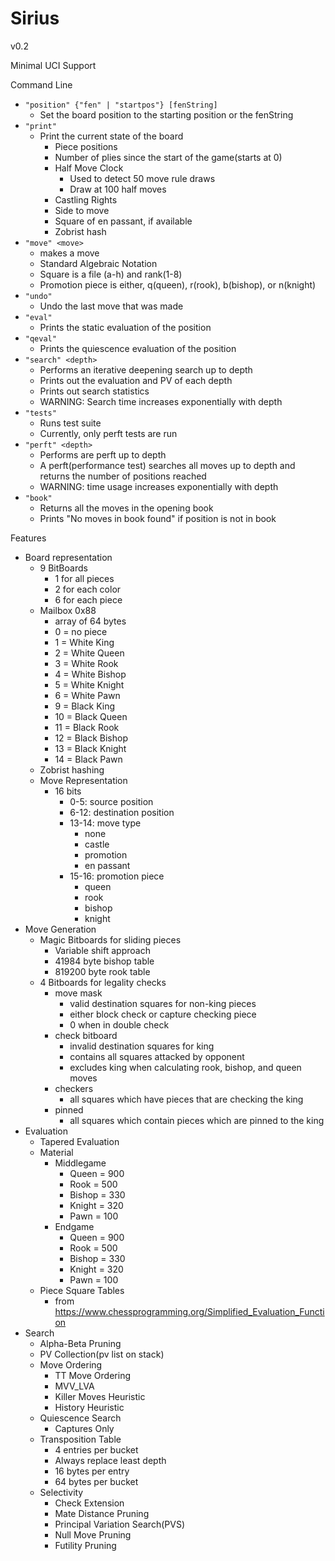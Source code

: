# Sirius

v0.2

Minimal UCI Support

Command Line
- `"position" {"fen" | "startpos"} [fenString]`
	- Set the board position to the starting position or the fenString
- `"print"`
	- Print the current state of the board
		- Piece positions
	    - Number of plies since the start of the game(starts at 0)
        - Half Move Clock
	    	- Used to detect 50 move rule draws
	        - Draw at 100 half moves
		- Castling Rights
      	- Side to move
    	- Square of en passant, if available
	    - Zobrist hash
- `"move" <move>`
	- makes a move
    - Standard Algebraic Notation
	- Square is a file (a-h) and rank(1-8)
	- Promotion piece is either, q(queen), r(rook), b(bishop), or n(knight)
- `"undo"`
	- Undo the last move that was made
- `"eval"`
	- Prints the static evaluation of the position
- `"qeval"`
	- Prints the quiescence evaluation of the position
- `"search" <depth>`
	- Performs an iterative deepening search up to depth
	- Prints out the evaluation and PV of each depth
	- Prints out search statistics
    - WARNING: Search time increases exponentially with depth
- `"tests"`
	- Runs test suite
    - Currently, only perft tests are run
- `"perft" <depth>`
	- Performs are perft up to depth
    - A perft(performance test) searches all moves up to depth and returns the number of positions reached
    - WARNING: time usage increases exponentially with depth
- `"book"`
	- Returns all the moves in the opening book
    - Prints "No moves in book found" if position is not in book

Features
- Board representation
    - 9 BitBoards
        - 1 for all pieces
        - 2 for each color
        - 6 for each piece
    - Mailbox 0x88
        - array of 64 bytes
        - 0 = no piece
        - 1 = White King
        - 2 = White Queen
        - 3 = White Rook
        - 4 = White Bishop
        - 5 = White Knight
        - 6 = White Pawn
        - 9 = Black King
        - 10 = Black Queen
        - 11 = Black Rook
        - 12 = Black Bishop
        - 13 = Black Knight
        - 14 = Black Pawn
    - Zobrist hashing
    - Move Representation
	    - 16 bits
	        - 0-5: source position
            - 6-12: destination position
            - 13-14: move type
	            - none
                - castle
                - promotion
                - en passant
            - 15-16: promotion piece
	            - queen
                - rook
                - bishop
                - knight
- Move Generation
	- Magic Bitboards for sliding pieces
	    - Variable shift approach
        - 41984 byte bishop table
        - 819200 byte rook table
    - 4 Bitboards for legality checks
	    - move mask
	        - valid destination squares for non-king pieces
            - either block check or capture checking piece
            - 0 when in double check
        - check bitboard
	        - invalid destination squares for king
            - contains all squares attacked by opponent
            - excludes king when calculating rook, bishop, and queen moves
        - checkers
	        - all squares which have pieces that are checking the king
        - pinned
	        - all squares which contain pieces which are pinned to the king
- Evaluation
	- Tapered Evaluation
    - Material
	    - Middlegame
	        - Queen = 900
	        - Rook = 500
	        - Bishop = 330
	        - Knight = 320
	        - Pawn = 100
	    - Endgame
	        - Queen = 900
            - Rook = 500
            - Bishop = 330
            - Knight = 320
            - Pawn = 100
    - Piece Square Tables 
	    - from https://www.chessprogramming.org/Simplified_Evaluation_Function
- Search
  	- Alpha-Beta Pruning
    - PV Collection(pv list on stack)
    - Move Ordering
	    - TT Move Ordering
	    - MVV_LVA
        - Killer Moves Heuristic
        - History Heuristic
    - Quiescence Search
	    - Captures Only
    - Transposition Table
	    - 4 entries per bucket
        - Always replace least depth
        - 16 bytes per entry
        - 64 bytes per bucket
    - Selectivity
	    - Check Extension
		- Mate Distance Pruning
	    - Principal Variation Search(PVS)
        - Null Move Pruning
        - Futility Pruning
